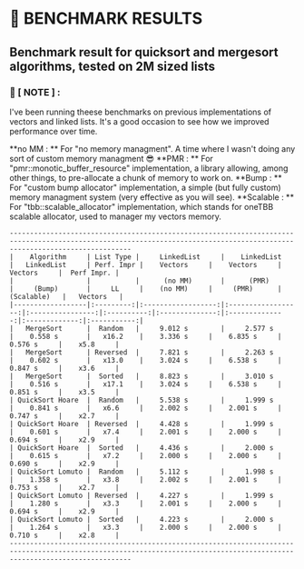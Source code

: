 # 🚩 **BENCHMARK RESULTS**</br>

## Benchmark result for quicksort and mergesort algorithms, tested on 2M sized lists</br>

### 🚩 [ NOTE ] :

I've been running theese benchmarks on previous implementations of vectors and linked lists.
It's a good occasion to see how we improved performance over time.

**no MM    : ** For "no memory managment". A time where I wasn't doing any sort of custom memory managment 😎
**PMR      : ** For "pmr::monotic_buffer_resource" implementation, a library allowing, among other things, to pre-allocate a chunk of memory to work on.
**Bump     : ** For "custom bump allocator" implementation, a simple (but fully custom) memory managment system (very effective as you will see).
**Scalable : ** For "tbb::scalable_allocator" implementation, which stands for oneTBB scalable allocator, used to manager my vectors memory.

```text
--------------------------------------------------------------------------------------------------------------------------------------------------------------------------
|    Algorithm     | List Type |     LinkedList     |    LinkedList      |   LinkedList     | Perf. Impr |    Vectors     |    Vectors     |   Vectors     |  Perf Impr. |
|                  |           |      (no MM)       |      (PMR)         |     (Bump)       |     LL     |    (no MM)     |     (PMR)      |  (Scalable)   |   Vectors   |
|------------------|:---------:|:------------------:|:------------------:|:----------------:|:----------:|:--------------:|:--------------:|:-------------:|:-----------:|
|   MergeSort      |  Random   |     9.012 s        |     2.577 s        |    0.558 s       |   x16.2    |    3.336 s     |    6.835 s     |   0.576 s     |    x5.8     |
|   MergeSort      | Reversed  |     7.821 s        |     2.263 s        |    0.602 s       |   x13.0    |    3.024 s     |    6.538 s     |   0.847 s     |    x3.6     |
|   MergeSort      |  Sorted   |     8.823 s        |     3.010 s        |    0.516 s       |   x17.1    |    3.024 s     |    6.538 s     |   0.851 s     |    x3.5     |
| QuickSort Hoare  |  Random   |     5.538 s        |     1.999 s        |    0.841 s       |   x6.6     |    2.002 s     |    2.001 s     |   0.747 s     |    x2.7     |
| QuickSort Hoare  | Reversed  |     4.428 s        |     1.999 s        |    0.601 s       |   x7.4     |    2.001 s     |    2.000 s     |   0.694 s     |    x2.9     |
| QuickSort Hoare  |  Sorted   |     4.436 s        |     2.000 s        |    0.615 s       |   x7.2     |    2.000 s     |    2.000 s     |   0.690 s     |    x2.9     |
| QuickSort Lomuto |  Random   |     5.112 s        |     1.998 s        |    1.358 s       |   x3.8     |    2.002 s     |    2.001 s     |   0.753 s     |    x2.7     |
| QuickSort Lomuto | Reversed  |     4.227 s        |     1.999 s        |    1.280 s       |   x3.3     |    2.001 s     |    2.000 s     |   0.694 s     |    x2.9     |
| QuickSort Lomuto |  Sorted   |     4.223 s        |     2.000 s        |    1.264 s       |   x3.3     |    2.000 s     |    2.000 s     |   0.710 s     |    x2.8     |
--------------------------------------------------------------------------------------------------------------------------------------------------------------------------
```